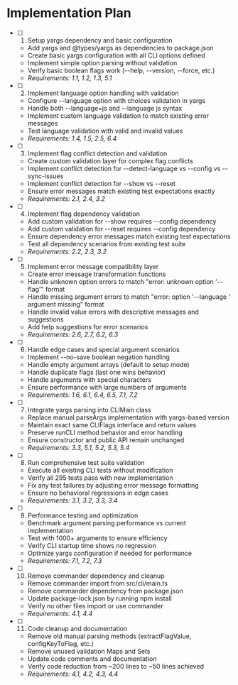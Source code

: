 # Implementation Plan

- [ ] 1. Setup yargs dependency and basic configuration
  - Add yargs and @types/yargs as dependencies to package.json
  - Create basic yargs configuration with all CLI options defined
  - Implement simple option parsing without validation
  - Verify basic boolean flags work (--help, --version, --force, etc.)
  - _Requirements: 1.1, 1.2, 1.3, 5.1_

- [ ] 2. Implement language option handling with validation
  - Configure --language option with choices validation in yargs
  - Handle both --language=js and --language js syntax
  - Implement custom language validation to match existing error messages
  - Test language validation with valid and invalid values
  - _Requirements: 1.4, 1.5, 2.5, 6.4_

- [ ] 3. Implement flag conflict detection and validation
  - Create custom validation layer for complex flag conflicts
  - Implement conflict detection for --detect-language vs --config vs --sync-issues
  - Implement conflict detection for --show vs --reset
  - Ensure error messages match existing test expectations exactly
  - _Requirements: 2.1, 2.4, 3.2_

- [ ] 4. Implement flag dependency validation
  - Add custom validation for --show requires --config dependency
  - Add custom validation for --reset requires --config dependency
  - Ensure dependency error messages match existing test expectations
  - Test all dependency scenarios from existing test suite
  - _Requirements: 2.2, 2.3, 3.2_

- [ ] 5. Implement error message compatibility layer
  - Create error message transformation functions
  - Handle unknown option errors to match "error: unknown option '--flag'" format
  - Handle missing argument errors to match "error: option '--language <lang>' argument missing" format
  - Handle invalid value errors with descriptive messages and suggestions
  - Add help suggestions for error scenarios
  - _Requirements: 2.6, 2.7, 6.2, 6.3_

- [ ] 6. Handle edge cases and special argument scenarios
  - Implement --no-save boolean negation handling
  - Handle empty argument arrays (default to setup mode)
  - Handle duplicate flags (last one wins behavior)
  - Handle arguments with special characters
  - Ensure performance with large numbers of arguments
  - _Requirements: 1.6, 6.1, 6.4, 6.5, 7.1, 7.2_

- [ ] 7. Integrate yargs parsing into CLIMain class
  - Replace manual parseArgs implementation with yargs-based version
  - Maintain exact same CLIFlags interface and return values
  - Preserve runCLI method behavior and error handling
  - Ensure constructor and public API remain unchanged
  - _Requirements: 3.3, 5.1, 5.2, 5.3, 5.4_

- [ ] 8. Run comprehensive test suite validation
  - Execute all existing CLI tests without modification
  - Verify all 295 tests pass with new implementation
  - Fix any test failures by adjusting error message formatting
  - Ensure no behavioral regressions in edge cases
  - _Requirements: 3.1, 3.2, 3.3, 3.4_

- [ ] 9. Performance testing and optimization
  - Benchmark argument parsing performance vs current implementation
  - Test with 1000+ arguments to ensure efficiency
  - Verify CLI startup time shows no regression
  - Optimize yargs configuration if needed for performance
  - _Requirements: 7.1, 7.2, 7.3_

- [ ] 10. Remove commander dependency and cleanup
  - Remove commander import from src/cli/main.ts
  - Remove commander dependency from package.json
  - Update package-lock.json by running npm install
  - Verify no other files import or use commander
  - _Requirements: 4.1, 4.4_

- [ ] 11. Code cleanup and documentation
  - Remove old manual parsing methods (extractFlagValue, configKeyToFlag, etc.)
  - Remove unused validation Maps and Sets
  - Update code comments and documentation
  - Verify code reduction from ~200 lines to ~50 lines achieved
  - _Requirements: 4.1, 4.2, 4.3, 4.4_
